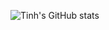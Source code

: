 ![Tinh's GitHub stats](https://github-readme-stats.vercel.app/api?username=inht&show_icons=true&theme=radical)
